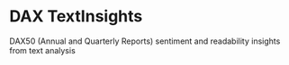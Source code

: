 # DAX TextInsights
DAX50 (Annual and Quarterly Reports) sentiment and readability insights from text analysis 
